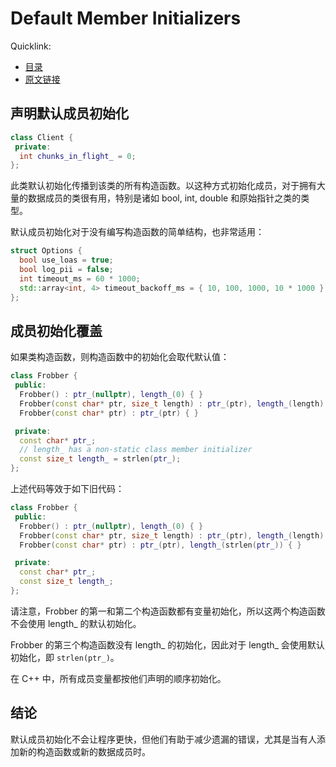 # Default Member Initializers

Quicklink:

- [目录](../readme.md)
- [原文链接](https://abseil.io/tips/61)

## 声明默认成员初始化

```cpp
class Client {
 private:
  int chunks_in_flight_ = 0;
};
```

此类默认初始化传播到该类的所有构造函数。以这种方式初始化成员，对于拥有大量的数据成员的类很有用，特别是诸如 bool, int, double 和原始指针之类的类型。

默认成员初始化对于没有编写构造函数的简单结构，也非常适用：

```cpp
struct Options {
  bool use_loas = true;
  bool log_pii = false;
  int timeout_ms = 60 * 1000;
  std::array<int, 4> timeout_backoff_ms = { 10, 100, 1000, 10 * 1000 };
};
```

## 成员初始化覆盖

如果类构造函数，则构造函数中的初始化会取代默认值：

```cpp
class Frobber {
 public:
  Frobber() : ptr_(nullptr), length_(0) { }
  Frobber(const char* ptr, size_t length) : ptr_(ptr), length_(length) { }
  Frobber(const char* ptr) : ptr_(ptr) { }

 private:
  const char* ptr_;
  // length_ has a non-static class member initializer
  const size_t length_ = strlen(ptr_);
};
```

上述代码等效于如下旧代码：

```cpp
class Frobber {
 public:
  Frobber() : ptr_(nullptr), length_(0) { }
  Frobber(const char* ptr, size_t length) : ptr_(ptr), length_(length) { }
  Frobber(const char* ptr) : ptr_(ptr), length_(strlen(ptr_)) { }

 private:
  const char* ptr_;
  const size_t length_;
};
```

请注意，Frobber 的第一和第二个构造函数都有变量初始化，所以这两个构造函数不会使用 length_ 的默认初始化。

Frobber 的第三个构造函数没有 length_ 的初始化，因此对于 length_ 会使用默认初始化，即 `strlen(ptr_)`。

在 C++ 中，所有成员变量都按他们声明的顺序初始化。

## 结论

默认成员初始化不会让程序更快，但他们有助于减少遗漏的错误，尤其是当有人添加新的构造函数或新的数据成员时。
